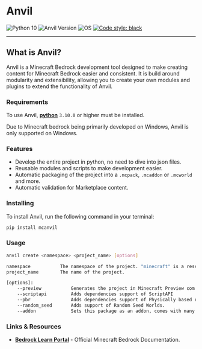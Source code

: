 # Anvil
![Python 10](https://img.shields.io/badge/python-3.10%20%20|%20%203.11%20%20|%20%203.12-g.svg)
![Anvil Version](https://img.shields.io/badge/beta-0.8.0-yellow.svg)
![OS](https://img.shields.io/badge/OS-Windows-blue.svg)
[![Code style: black](https://img.shields.io/badge/code%20style-black-000000.svg)](https://github.com/psf/black)

-----

## What is Anvil?

Anvil is a Minecraft Bedrock development tool designed to make creating content for Minecraft Bedrock easier and consistent. It is build around modularity and extensibility, allowing you to create your own modules and plugins to extend the functionality of Anvil.

### Requirements

To use Anvil, [**python**](https://www.python.org/downloads/) `3.10.0` or higher must be installed.

Due to Minecraft bedrock being primarily developed on Windows, Anvil is only supported on Windows.

### Features
- Develop the entire project in python, no need to dive into json files.
- Reusable modules and scripts to make development easier.
- Automatic packaging of the project into a `.mcpack`, `.mcaddon` or `.mcworld` and more.
- Automatic validation for Marketplace content.


### Installing

To install Anvil, run the following command in your terminal:

```bash
pip install mcanvil
```

### Usage

```bash
anvil create <namespace> <project_name> [options]

namespace           The namespace of the project. "minecraft" is a reserved namespace and cannot be used.
project_name        The name of the project.

[options]:
    --preview           Generates the project in Minecraft Preview com.mojang instead of release.
    --scriptapi         Adds dependencies support of ScriptAPI
    --pbr               Adds dependencies support of Physically based rendering
    --random_seed       Adds support of Random Seed Worlds.
    --addon             Sets this package as an addon, comes with many restrictions.
```

### Links & Resources

* [**Bedrock Learn Portal**](https://learn.microsoft.com/en-gb/minecraft/creator/reference/) - Official Minecraft Bedrock Documentation.
